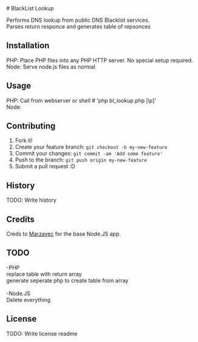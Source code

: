 <snippet>
  <content>
# BlackList Lookup

  Performs DNS lookup from public DNS Blacklist services. <br>
  Parses return responce and generates table of repsonces


## Installation

PHP: Place PHP files into any PHP HTTP server.  No special setup required.<br>
Node: Serve node.js files as normal.  

## Usage

PHP: Call from webserver or shell # 'php bl_lookup.php [ip]'<br>
Node: 

## Contributing

1. Fork it!
2. Create your feature branch: `git checkout -b my-new-feature`
3. Commit your changes: `git commit -am 'Add some feature'`
4. Push to the branch: `git push origin my-new-feature`
5. Submit a pull request :D

## History

TODO: Write history

## Credits

Creds to [Marzavec](https://github.com/marzavec) for the base Node.JS app.

## TODO
-PHP<br>
  replace table with return array<br>
  generate seperate php to create table from array <br><br>
-Node.JS<br>
  Delete everything

## License

TODO: Write license
</content>
  <tabTrigger>readme</tabTrigger>
</snippet>
